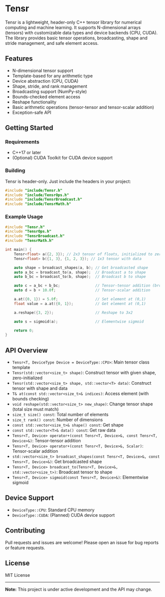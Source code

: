 # Tensr

Tensr is a lightweight, header-only C++ tensor library for numerical computing and machine learning. It supports N-dimensional arrays (tensors) with customizable data types and device backends (CPU, CUDA). The library provides basic tensor operations, broadcasting, shape and stride management, and safe element access.

## Features

- N-dimensional tensor support
- Template-based for any arithmetic type
- Device abstraction (CPU, CUDA)
- Shape, stride, and rank management
- Broadcasting support (NumPy-style)
- Bounds-checked element access
- Reshape functionality
- Basic arithmetic operations (tensor-tensor and tensor-scalar addition)
- Exception-safe API

## Getting Started

### Requirements

- C++17 or later
- (Optional) CUDA Toolkit for CUDA device support

### Building

Tensr is header-only. Just include the headers in your project:

```cpp
#include "include/Tensr.h"
#include "include/TensrOps.h"
#include "include/TensrBroadcast.h"
#include "include/TensrMath.h"
```

### Example Usage

```cpp
#include "Tensr.h"
#include "TensrOps.h"
#include "TensrBroadcast.h"
#include "TensrMath.h"

int main() {
    Tensr<float> a({2, 3}); // 2x3 tensor of floats, initialized to zero
    Tensr<float> b({1, 3}, {1, 2, 3}); // 1x3 tensor with data

    auto shape = broadcast_shapes(a, b); // Get broadcasted shape
    auto a_bc = broadcast_to(a, shape);  // Broadcast a to shape
    auto b_bc = broadcast_to(b, shape);  // Broadcast b to shape

    auto c = a_bc + b_bc;                // Tensor-tensor addition (broadcasted)
    auto d = b + 10.0f;                  // Tensor-scalar addition

    a.at({0, 1}) = 5.0f;                 // Set element at (0,1)
    float value = a.at({0, 1});          // Get element at (0,1)

    a.reshape({3, 2});                   // Reshape to 3x2

    auto s = sigmoid(a);                 // Elementwise sigmoid

    return 0;
}
```

## API Overview

- `Tensr<T, DeviceType Device = DeviceType::CPU>`: Main tensor class template
- `Tensr(std::vector<size_t> shape)`: Construct tensor with given shape, zero-initialized
- `Tensr(std::vector<size_t> shape, std::vector<T> data)`: Construct tensor with shape and data
- `T& at(const std::vector<size_t>& indices)`: Access element (with bounds checking)
- `void reshape(std::vector<size_t> new_shape)`: Change tensor shape (total size must match)
- `size_t size() const`: Total number of elements
- `size_t rank() const`: Number of dimensions
- `const std::vector<size_t>& shape() const`: Get shape
- `const std::vector<T>& data() const`: Get raw data
- `Tensr<T, Device> operator+(const Tensr<T, Device>&, const Tensr<T, Device>&)`: Tensor-tensor addition
- `Tensr<T, Device> operator+(const Tensr<T, Device>&, Scalar)`: Tensor-scalar addition
- `std::vector<size_t> broadcast_shapes(const Tensr<T, Device>&, const Tensr<T, Device>&)`: Get broadcasted shape
- `Tensr<T, Device> broadcast_to(Tensr<T, Device>&, std::vector<size_t>)`: Broadcast tensor to shape
- `Tensr<T, Device> sigmoid(const Tensr<T, Device>&)`: Elementwise sigmoid

## Device Support

- `DeviceType::CPU`: Standard CPU memory
- `DeviceType::CUDA`: (Planned) CUDA device support

## Contributing

Pull requests and issues are welcome! Please open an issue for bug reports or feature requests.

## License

MIT License

---

**Note:** This project is under active development and the API may change.